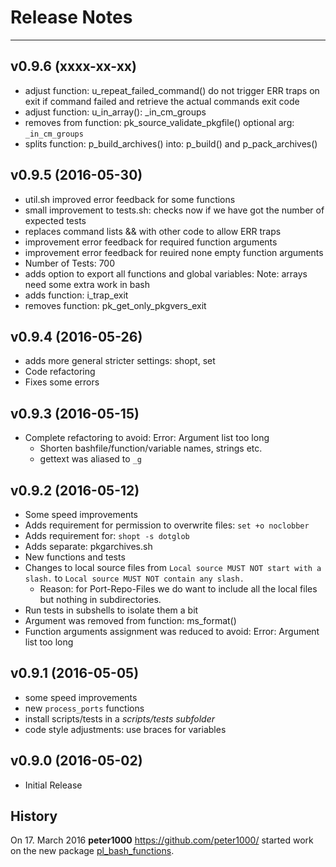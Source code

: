 # Release Notes


---


## v0.9.6 (xxxx-xx-xx)

* adjust function: u_repeat_failed_command() do not trigger ERR traps on exit if command failed
    and retrieve the actual commands exit code
* adjust function: u_in_array(): _in_cm_groups
* removes from function: pk_source_validate_pkgfile() optional arg: `_in_cm_groups`
* splits function: p_build_archives() into: p_build() and p_pack_archives()


## v0.9.5 (2016-05-30)

* util.sh improved error feedback for some functions
* small improvement to tests.sh: checks now if we have got the number of expected tests
* replaces command lists && with other code to allow ERR traps
* improvement error feedback for required function arguments
* improvement error feedback for reuired none empty function arguments
* Number of Tests: 700
* adds option to export all functions and global variables:
    Note: arrays need some extra work in bash
* adds function: i_trap_exit
* removes function: pk_get_only_pkgvers_exit


## v0.9.4 (2016-05-26)

* adds more general stricter settings: shopt, set
* Code refactoring
* Fixes some errors


## v0.9.3 (2016-05-15)

* Complete refactoring to avoid: Error: Argument list too long
    * Shorten bashfile/function/variable names, strings etc.
    * gettext was aliased to `_g`


## v0.9.2 (2016-05-12)

* Some speed improvements
* Adds requirement for permission to overwrite files: `set +o noclobber`
* Adds requirement for: `shopt -s dotglob`
* Adds separate: pkgarchives.sh
* New functions and tests
* Changes to local source files from `Local source MUST NOT start with a slash.` to `Local source MUST NOT contain any slash.`
    * Reason: for Port-Repo-Files we do want to include all the local files but nothing in subdirectories.
* Run tests in subshells to isolate them a bit
* Argument was removed from function: ms_format()
* Function arguments assignment was reduced to avoid: Error: Argument list too long


## v0.9.1 (2016-05-05)

* some speed improvements
* new `process_ports` functions
* install scripts/tests in a *scripts/tests subfolder*
* code style adjustments: use braces for variables


## v0.9.0 (2016-05-02)

* Initial Release


## History

On 17. March 2016 **peter1000** <https://github.com/peter1000/> started work on the new package
[pl_bash_functions](https://github.com/P-Linux/pl_bash_functions).
